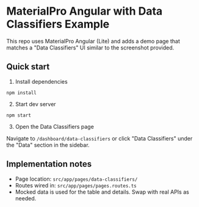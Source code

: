 # MaterialPro Angular with Data Classifiers Example

This repo uses MaterialPro Angular (Lite) and adds a demo page that matches a "Data Classifiers" UI similar to the screenshot provided.

## Quick start

1) Install dependencies
```
npm install
```

2) Start dev server
```
npm start
```

3) Open the Data Classifiers page

Navigate to `/dashboard/data-classifiers` or click "Data Classifiers" under the "Data" section in the sidebar.

## Implementation notes

- Page location: `src/app/pages/data-classifiers/`
- Routes wired in: `src/app/pages/pages.routes.ts`
- Mocked data is used for the table and details. Swap with real APIs as needed.
